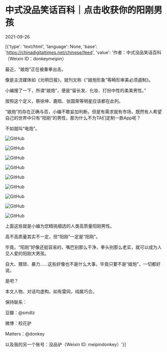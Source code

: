 # 中式没品笑话百科｜点击收获你的阳刚男孩

2021-09-26

[{'type': 'text/html', 'language': None, 'base': 'https://chinadigitaltimes.net/chinese/feed', 'value': '作者：中式没品笑话百科（Weixin ID：donkeymeipin）

最近，“娘炮”正在被重拳出击。

像是主流媒体如《光明日报》，就刊文称《“娘炮形象”等畸形审美必须遏制》。

小编搜了一下，所谓“娘炮”，便是“留长发、化妆、打扮中性的柔美男性。”

按照这个定义，蔡徐坤、鹿晗、张国荣等明星应该都在此列。

“娘炮”的存在正确与否，小编不敢妄加判断。但是有需求就有市场，既然有人希望自己的世界中只有“阳刚”的男性，那为什么不为TA们定制一款App呢？

不如就叫“电炮”。

![GitHub](https://chinadigitaltimes.net/chinese/files/2021/09/post-671211-614ce41350fdf.)

![GitHub](https://chinadigitaltimes.net/chinese/files/2021/09/post-671211-614ce41380474.)

![GitHub](https://chinadigitaltimes.net/chinese/files/2021/09/post-671211-614ce413ae251.)

![GitHub](https://chinadigitaltimes.net/chinese/files/2021/09/post-671211-614ce413e1a0f.)

![GitHub](https://chinadigitaltimes.net/chinese/files/2021/09/post-671211-614ce4141a9b4.)

![GitHub](https://chinadigitaltimes.net/chinese/files/2021/09/post-671211-614ce4144cf50.)

![GitHub](https://chinadigitaltimes.net/chinese/files/2021/09/post-671211-614ce414797b6.)

![GitHub](https://chinadigitaltimes.net/chinese/files/2021/09/post-671211-614ce414ac82e.)

![GitHub](https://chinadigitaltimes.net/chinese/files/2021/09/post-671211-614ce414d7335.)

上面这些就是小编为您精挑细选的人类高质量阳刚男性。

高不高质量其实不一定，但“阳刚”一定是“阳刚”。

毕竟，“阳刚”好像还挺容易的，嘴巴别那么干净，拳头别那么老实，就可以成为人见人爱的阳刚大男孩。

自大、猥琐、暴力……这些好像也不是什么大事，毕竟只要不是“娘炮”，一切都好说。

是吧？

本文人物、对话均虚构，如有雷同，纯属巧合。

保持联系：

豆瓣：@smdlz

微博：校花驴

Matters：@donkey

以及我的另一个账号：没品驴（Weixin ID: meipindonkey）'}]